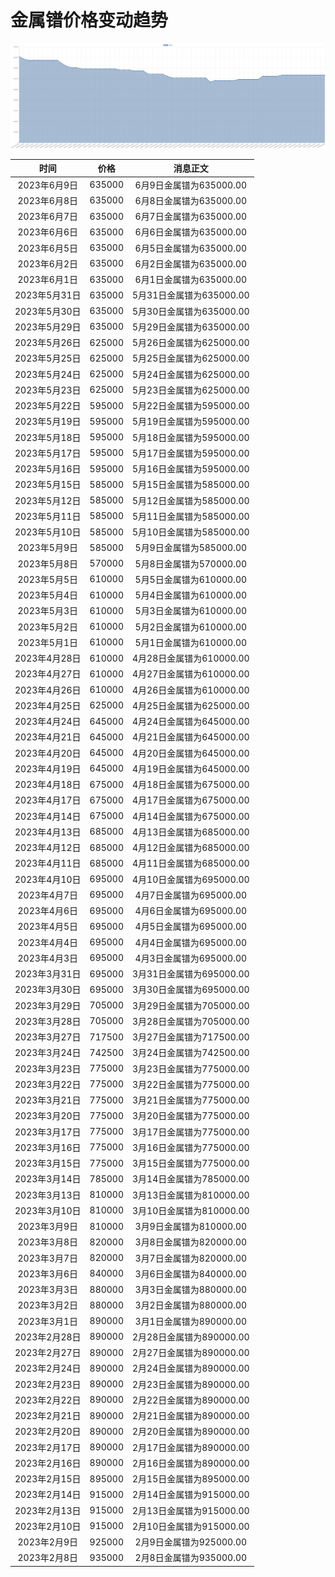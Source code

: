 # 金属镨价格变动趋势 



![praseodymium-金属镨](../../img/praseodymium.png)



| 时间 | 价格 | 消息正文 |
|:--:|:--:|:--:|
|2023年6月9日|635000|6月9日金属镨为635000.00|
|2023年6月8日|635000|6月8日金属镨为635000.00|
|2023年6月7日|635000|6月7日金属镨为635000.00|
|2023年6月6日|635000|6月6日金属镨为635000.00|
|2023年6月5日|635000|6月5日金属镨为635000.00|
|2023年6月2日|635000|6月2日金属镨为635000.00|
|2023年6月1日|635000|6月1日金属镨为635000.00|
|2023年5月31日|635000|5月31日金属镨为635000.00|
|2023年5月30日|635000|5月30日金属镨为635000.00|
|2023年5月29日|635000|5月29日金属镨为635000.00|
|2023年5月26日|625000|5月26日金属镨为625000.00|
|2023年5月25日|625000|5月25日金属镨为625000.00|
|2023年5月24日|625000|5月24日金属镨为625000.00|
|2023年5月23日|625000|5月23日金属镨为625000.00|
|2023年5月22日|595000|5月22日金属镨为595000.00|
|2023年5月19日|595000|5月19日金属镨为595000.00|
|2023年5月18日|595000|5月18日金属镨为595000.00|
|2023年5月17日|595000|5月17日金属镨为595000.00|
|2023年5月16日|595000|5月16日金属镨为595000.00|
|2023年5月15日|585000|5月15日金属镨为585000.00|
|2023年5月12日|585000|5月12日金属镨为585000.00|
|2023年5月11日|585000|5月11日金属镨为585000.00|
|2023年5月10日|585000|5月10日金属镨为585000.00|
|2023年5月9日|585000|5月9日金属镨为585000.00|
|2023年5月8日|570000|5月8日金属镨为570000.00|
|2023年5月5日|610000|5月5日金属镨为610000.00|
|2023年5月4日|610000|5月4日金属镨为610000.00|
|2023年5月3日|610000|5月3日金属镨为610000.00|
|2023年5月2日|610000|5月2日金属镨为610000.00|
|2023年5月1日|610000|5月1日金属镨为610000.00|
|2023年4月28日|610000|4月28日金属镨为610000.00|
|2023年4月27日|610000|4月27日金属镨为610000.00|
|2023年4月26日|610000|4月26日金属镨为610000.00|
|2023年4月25日|625000|4月25日金属镨为625000.00|
|2023年4月24日|645000|4月24日金属镨为645000.00|
|2023年4月21日|645000|4月21日金属镨为645000.00|
|2023年4月20日|645000|4月20日金属镨为645000.00|
|2023年4月19日|645000|4月19日金属镨为645000.00|
|2023年4月18日|675000|4月18日金属镨为675000.00|
|2023年4月17日|675000|4月17日金属镨为675000.00|
|2023年4月14日|675000|4月14日金属镨为675000.00|
|2023年4月13日|685000|4月13日金属镨为685000.00|
|2023年4月12日|685000|4月12日金属镨为685000.00|
|2023年4月11日|685000|4月11日金属镨为685000.00|
|2023年4月10日|695000|4月10日金属镨为695000.00|
|2023年4月7日|695000|4月7日金属镨为695000.00|
|2023年4月6日|695000|4月6日金属镨为695000.00|
|2023年4月5日|695000|4月5日金属镨为695000.00|
|2023年4月4日|695000|4月4日金属镨为695000.00|
|2023年4月3日|695000|4月3日金属镨为695000.00|
|2023年3月31日|695000|3月31日金属镨为695000.00|
|2023年3月30日|695000|3月30日金属镨为695000.00|
|2023年3月29日|705000|3月29日金属镨为705000.00|
|2023年3月28日|705000|3月28日金属镨为705000.00|
|2023年3月27日|717500|3月27日金属镨为717500.00|
|2023年3月24日|742500|3月24日金属镨为742500.00|
|2023年3月23日|775000|3月23日金属镨为775000.00|
|2023年3月22日|775000|3月22日金属镨为775000.00|
|2023年3月21日|775000|3月21日金属镨为775000.00|
|2023年3月20日|775000|3月20日金属镨为775000.00|
|2023年3月17日|775000|3月17日金属镨为775000.00|
|2023年3月16日|775000|3月16日金属镨为775000.00|
|2023年3月15日|775000|3月15日金属镨为775000.00|
|2023年3月14日|785000|3月14日金属镨为785000.00|
|2023年3月13日|810000|3月13日金属镨为810000.00|
|2023年3月10日|810000|3月10日金属镨为810000.00|
|2023年3月9日|810000|3月9日金属镨为810000.00|
|2023年3月8日|820000|3月8日金属镨为820000.00|
|2023年3月7日|820000|3月7日金属镨为820000.00|
|2023年3月6日|840000|3月6日金属镨为840000.00|
|2023年3月3日|880000|3月3日金属镨为880000.00|
|2023年3月2日|880000|3月2日金属镨为880000.00|
|2023年3月1日|890000|3月1日金属镨为890000.00|
|2023年2月28日|890000|2月28日金属镨为890000.00|
|2023年2月27日|890000|2月27日金属镨为890000.00|
|2023年2月24日|890000|2月24日金属镨为890000.00|
|2023年2月23日|890000|2月23日金属镨为890000.00|
|2023年2月22日|890000|2月22日金属镨为890000.00|
|2023年2月21日|890000|2月21日金属镨为890000.00|
|2023年2月20日|890000|2月20日金属镨为890000.00|
|2023年2月17日|890000|2月17日金属镨为890000.00|
|2023年2月16日|890000|2月16日金属镨为890000.00|
|2023年2月15日|895000|2月15日金属镨为895000.00|
|2023年2月14日|915000|2月14日金属镨为915000.00|
|2023年2月13日|915000|2月13日金属镨为915000.00|
|2023年2月10日|915000|2月10日金属镨为915000.00|
|2023年2月9日|925000|2月9日金属镨为925000.00|
|2023年2月8日|935000|2月8日金属镨为935000.00|